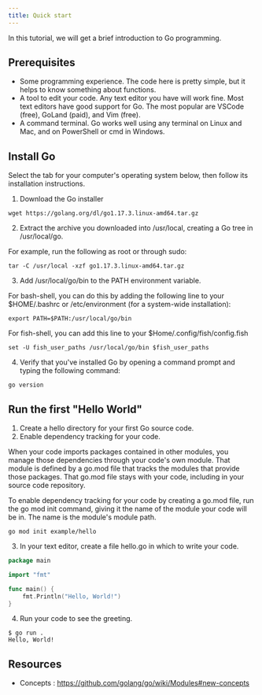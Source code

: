 ```yaml
---
title: Quick start
---
```


In this tutorial, we will get a brief introduction to Go programming.

## Prerequisites
- Some programming experience. The code here is pretty simple, but it helps to know something about functions.
- A tool to edit your code. Any text editor you have will work fine. Most text editors have good support for Go. The most popular are VSCode (free), GoLand (paid), and Vim (free).
- A command terminal. Go works well using any terminal on Linux and Mac, and on PowerShell or cmd in Windows.


## Install Go
Select the tab for your computer's operating system below, then follow its installation instructions. 

1. Download the Go installer
```
wget https://golang.org/dl/go1.17.3.linux-amd64.tar.gz
```

2. Extract the archive you downloaded into /usr/local, creating a Go tree in /usr/local/go. 

For example, run the following as root or through sudo: 
```
tar -C /usr/local -xzf go1.17.3.linux-amd64.tar.gz
```

3. Add /usr/local/go/bin to the PATH environment variable. 

For bash-shell, you can do this by adding the following line to your $HOME/.bashrc or /etc/environment (for a system-wide installation):
```
export PATH=$PATH:/usr/local/go/bin
```

For fish-shell, you can add this line to your $Home/.config/fish/config.fish
```
set -U fish_user_paths /usr/local/go/bin $fish_user_paths
```

4. Verify that you've installed Go by opening a command prompt and typing the following command: 
```
go version
```

## Run the first "Hello World"

1. Create a hello directory for your first Go source code. 
2. Enable dependency tracking for your code. 

When your code imports packages contained in other modules, you manage those dependencies through your code's own module. That module is defined by a go.mod file that tracks the modules that provide those packages. That go.mod file stays with your code, including in your source code repository. 

To enable dependency tracking for your code by creating a go.mod file, run the go mod init command, giving it the name of the module your code will be in. The name is the module's module path.

```shell
go mod init example/hello
```

3. In your text editor, create a file hello.go in which to write your code. 

```go
package main

import "fmt"

func main() {
    fmt.Println("Hello, World!")
}
```

4. Run your code to see the greeting. 
```shell
$ go run .
Hello, World!
```



## Resources
- Concepts : https://github.com/golang/go/wiki/Modules#new-concepts